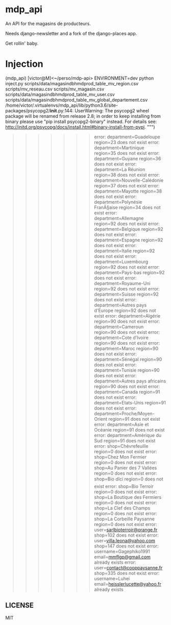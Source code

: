 # mdp_api

An API for the magasins de producteurs.

Needs django-newsletter and a fork of the django-places app.

Get rollin' baby.

# Injection

(mdp_api) [victor@M]<~/perso/mdp-api> ENVIRONMENT=dev python inject.py scripts/data/magasindbhmdprod_table_mv_region.csv scripts/mv_reseau.csv scripts/mv_magasin.csv scripts/data/magasindbhmdprod_table_mv_user.csv  scripts/data/magasindbhmdprod_table_mv_global_departement.csv
/home/victor/.virtualenvs/mdp_api/lib/python3.6/site-packages/psycopg2/__init__.py:144: UserWarning: The psycopg2 wheel package will be renamed from release 2.8; in order to keep installing from binary please use "pip install psycopg2-binary" instead. For details see: <http://initd.org/psycopg/docs/install.html#binary-install-from-pypi>.
  """)
>>>>>>> error: department=Guadeloupe region=23 does not exist
>>>>>>> error: department=Martinique region=35 does not exist
>>>>>>> error: department=Guyane region=36 does not exist
>>>>>>> error: department=La Réunion region=38 does not exist
>>>>>>> error: department=Nouvelle-Calédonie region=37 does not exist
>>>>>>> error: department=Mayotte region=38 does not exist
>>>>>>> error: department=Polynésie FranÃ§aise region=34 does not exist
>>>>>>> error: department=Allemagne region=92 does not exist
>>>>>>> error: department=Belgique region=92 does not exist
>>>>>>> error: department=Espagne region=92 does not exist
>>>>>>> error: department=Italie region=92 does not exist
>>>>>>> error: department=Luxembourg region=92 does not exist
>>>>>>> error: department=Pays-bas region=92 does not exist
>>>>>>> error: department=Royaume-Uni region=92 does not exist
>>>>>>> error: department=Suisse region=92 does not exist
>>>>>>> error: department=Autres pays d'Europe region=92 does not exist
>>>>>>> error: department=Algérie region=90 does not exist
>>>>>>> error: department=Cameroun region=90 does not exist
>>>>>>> error: department=Cote d’Ivoire region=90 does not exist
>>>>>>> error: department=Maroc region=90 does not exist
>>>>>>> error: department=Sénégal region=90 does not exist
>>>>>>> error: department=Tunisie region=90 does not exist
>>>>>>> error: department=Autres pays africains region=90 does not exist
>>>>>>> error: department=Canada region=91 does not exist
>>>>>>> error: department=Etats-Unis region=91 does not exist
>>>>>>> error: department=Proche/Moyen-Orient region=91 does not exist
>>>>>>> error: department=Asie et Océanie region=91 does not exist
>>>>>>> error: department=Amérique du Sud region=91 does not exist
>>>>>>> error: shop=Chèvrefeuille region=0 does not exist
>>>>>>> error: shop=Chez Mon Fermier region=0 does not exist
>>>>>>> error: shop=Au Panier des 7 Vallées region=0 does not exist
>>>>>>> error: shop=Bio d&#146;Ici region=0 does not exist
>>>>>>> error: shop=Bio Terroir region=0 does not exist
>>>>>>> error: shop=La Boutique des Fermiers region=0 does not exist
>>>>>>> error: shop=La Clef des Champs region=0 does not exist
>>>>>>> error: shop=La Corbeille Paysanne region=0 does not exist
>>>>>>> error: user=sarlbioterroir@orange.fr shop=102 does not exist
>>>>>>> error: user=villa.leona@yahoo.com shop=147 does not exist
>>>>>>> error: username=Gagephiko1991 email=mmflgp@gmail.com already exists
>>>>>>> error: user=contact@cooppaysanne.fr shop=335 does not exist
>>>>>>> error: username=Luhei email=heisslerlucette@yahoo.fr already exists

## LICENSE

MIT
